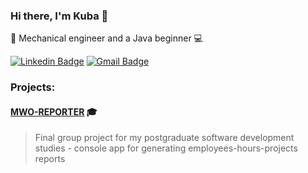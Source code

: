 ### Hi there, I'm Kuba 👋

🔧 Mechanical engineer and a Java beginner 💻

[![Linkedin Badge](https://img.shields.io/badge/-LinkedIn-blue?style=flat-square&logo=Linkedin&logoColor=white&link=https://www.linkedin.com/in/jakubchochol/)](https://www.linkedin.com/in/jakubchochol/)
[![Gmail Badge](https://img.shields.io/badge/-Gmail-c14438?style=flat-square&logo=Gmail&logoColor=white&link=mailto:chocholjakub@gmail.com)](mailto:chocholjakub@gmail.com)

### Projects:
####  [MWO-REPORTER](https://github.com/kubajabko/mwo-report-system) 🎓
> Final group project for my postgraduate software development studies - console app for generating employees-hours-projects reports

<!--
**kubajabko/kubajabko** is a ✨ _special_ ✨ repository because its `README.md` (this file) appears on your GitHub profile.

Here are some ideas to get you started:

- 🔭 I’m currently working on ...
- 🌱 I’m currently learning ...
- 👯 I’m looking to collaborate on ...
- 🤔 I’m looking for help with ...
- 💬 Ask me about ...
- 📫 How to reach me: ...
- 😄 Pronouns: ...
- ⚡ Fun fact: ...
-->
